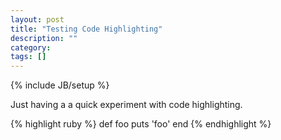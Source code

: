 ```yaml
---
layout: post
title: "Testing Code Highlighting"
description: ""
category: 
tags: []
---
```

{% include JB/setup %}

Just having a a quick experiment with code highlighting.

{% highlight ruby %}
def foo
  puts 'foo'
end
{% endhighlight %}